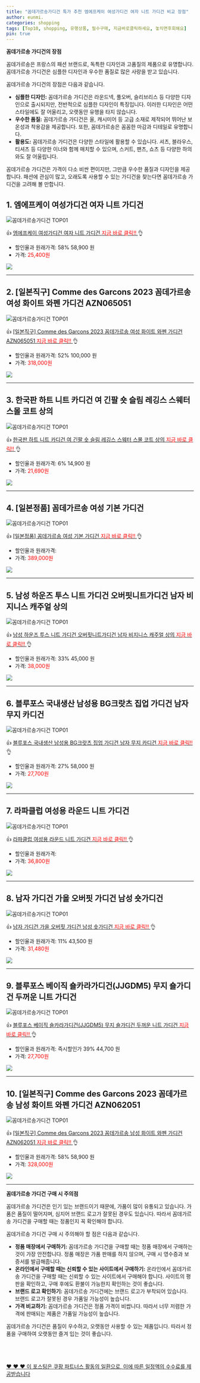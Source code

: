 ```yaml
---
title: "꼼데가르송가디건 특가 추천 엠에프케이 여성가디건 여자 니트 가디건 비교 장점"
author: eunmi.
categories: shopping
tags: [Top10, shopping, 유행상품, 필수구매, 지금바로클릭하세요, 놓치면후회해요]
pin: true
---
```

**꼼데가르송 가디건의 장점**

꼼데가르송은 프랑스의 패션 브랜드로, 독특한 디자인과 고품질의 제품으로 유명합니다. 꼼데가르송 가디건은 심플한 디자인과 우수한 품질로 많은 사랑을 받고 있습니다.

꼼데가르송 가디건의 장점은 다음과 같습니다.

* **심플한 디자인:** 꼼데가르송 가디건은 라운드넥, 풀오버, 슬리브리스 등 다양한 디자인으로 출시되지만, 전반적으로 심플한 디자인이 특징입니다. 이러한 디자인은 어떤 스타일에도 잘 어울리고, 오랫동안 유행을 타지 않습니다.
* **우수한 품질:** 꼼데가르송 가디건은 울, 캐시미어 등 고급 소재로 제작되어 뛰어난 보온성과 착용감을 제공합니다. 또한, 꼼데가르송은 꼼꼼한 마감과 디테일로 유명합니다.
* **활용도:** 꼼데가르송 가디건은 다양한 스타일에 활용할 수 있습니다. 셔츠, 블라우스, 티셔츠 등 다양한 이너와 함께 매치할 수 있으며, 스커트, 팬츠, 쇼츠 등 다양한 하의와도 잘 어울립니다.

꼼데가르송 가디건은 가격이 다소 비싼 편이지만, 그만큼 우수한 품질과 디자인을 제공합니다. 패션에 관심이 많고, 오래도록 사용할 수 있는 가디건을 찾는다면 꼼데가르송 가디건을 고려해 볼 만합니다.

   

## 1. 엠에프케이 여성가디건 여자 니트 가디건

![꼼데가르송가디건 TOP01](https://thumbnail7.coupangcdn.com/thumbnails/remote/230x230ex/image/vendor_inventory/252b/dbc32e6df6c13d6ddfe287567cc0aadf57ad5571a4749a97cdb351393ea5.jpg)


👍 [엠에프케이 여성가디건 여자 니트 가디건 <font color=red> 지금 바로 클릭!! </font> ](https://link.coupang.com/re/AFFSDP?lptag=AF3617701&subid=GithubCoopas&pageKey=7608299094&traceid=V0-153&itemId=20143570027&vendorItemId=87236898694) 👌 


- 할인율과 원래가격: 58%  58,900   원
- 가격: <span style='color:red'>25,400원</span>

[![](/discount_price.png)](https://link.coupang.com/re/AFFSDP?lptag=AF3617701&subid=GithubCoopas&pageKey=7608299094&traceid=V0-153&itemId=20143570027&vendorItemId=87236898694)

---


   

## 2. [일본직구] Comme des Garcons 2023 꼼데가르송 여성 화이트 와펜 가디건 AZN065051

![꼼데가르송가디건 TOP01](https://thumbnail7.coupangcdn.com/thumbnails/remote/230x230ex/image/vendor_inventory/cc73/7152f887197d18404876db6999951ba53df62788332eb4ca300138c31b23.jpg)


👍 [[일본직구] Comme des Garcons 2023 꼼데가르송 여성 화이트 와펜 가디건 AZN065051 <font color=red> 지금 바로 클릭!! </font> ](https://link.coupang.com/re/AFFSDP?lptag=AF3617701&subid=GithubCoopas&pageKey=6133547490&traceid=V0-153&itemId=11713253061&vendorItemId=71982720411) 👌 


- 할인율과 원래가격: 52%  100,000   원
- 가격: <span style='color:red'>318,000원</span>

[![](/discount_price.png)](https://link.coupang.com/re/AFFSDP?lptag=AF3617701&subid=GithubCoopas&pageKey=6133547490&traceid=V0-153&itemId=11713253061&vendorItemId=71982720411)

---


   

## 3. 한국판 하트 니트 카디건 여 긴팔 숏 슬림 레깅스 스웨터 스몰 코트 상의

![꼼데가르송가디건 TOP01](https://thumbnail9.coupangcdn.com/thumbnails/remote/230x230ex/image/vendor_inventory/b2ae/0f6d6d01ffdad462724c2e540c463380af4e5d3f78417c727d54ac08e12e.jpg)


👍 [한국판 하트 니트 카디건 여 긴팔 숏 슬림 레깅스 스웨터 스몰 코트 상의 <font color=red> 지금 바로 클릭!! </font> ](https://link.coupang.com/re/AFFSDP?lptag=AF3617701&subid=GithubCoopas&pageKey=7527453815&traceid=V0-153&itemId=19756475567&vendorItemId=86876561037) 👌 


- 할인율과 원래가격: 6%  14,900   원
- 가격: <span style='color:red'>21,690원</span>

[![](/discount_price.png)](https://link.coupang.com/re/AFFSDP?lptag=AF3617701&subid=GithubCoopas&pageKey=7527453815&traceid=V0-153&itemId=19756475567&vendorItemId=86876561037)

---


   

## 4. [일본정품] 꼼데가르송 여성 기본 가디건

![꼼데가르송가디건 TOP01](https://thumbnail9.coupangcdn.com/thumbnails/remote/230x230ex/image/vendor_inventory/736b/6bbf26b73365b484cbe0a8451ceaa390304bccfc2cc3acc33e59ed2de30a.png)


👍 [[일본정품] 꼼데가르송 여성 기본 가디건 <font color=red> 지금 바로 클릭!! </font> ](https://link.coupang.com/re/AFFSDP?lptag=AF3617701&subid=GithubCoopas&pageKey=302931849&traceid=V0-153&itemId=952725377&vendorItemId=5347926114) 👌 


- 할인율과 원래가격: 
- 가격: <span style='color:red'>389,000원</span>

[![](/discount_price.png)](https://link.coupang.com/re/AFFSDP?lptag=AF3617701&subid=GithubCoopas&pageKey=302931849&traceid=V0-153&itemId=952725377&vendorItemId=5347926114)

---


   

## 5. 남성 하운즈 투스 니트 가디건 오버핏니트가디건 남자 비지니스 캐주얼 상의

![꼼데가르송가디건 TOP01](https://thumbnail6.coupangcdn.com/thumbnails/remote/230x230ex/image/vendor_inventory/1392/9fea3f2fcc4789f6606c00037354e677f589279d8bee26aefa0a66d980ed.png)


👍 [남성 하운즈 투스 니트 가디건 오버핏니트가디건 남자 비지니스 캐주얼 상의 <font color=red> 지금 바로 클릭!! </font> ](https://link.coupang.com/re/AFFSDP?lptag=AF3617701&subid=GithubCoopas&pageKey=7662956876&traceid=V0-153&itemId=20420097463&vendorItemId=87501706899) 👌 


- 할인율과 원래가격: 33%  45,000   원
- 가격: <span style='color:red'>38,000원</span>

[![](/discount_price.png)](https://link.coupang.com/re/AFFSDP?lptag=AF3617701&subid=GithubCoopas&pageKey=7662956876&traceid=V0-153&itemId=20420097463&vendorItemId=87501706899)

---


   

## 6. 블루포스 국내생산 남성용 BG크랏츠 집업 가디건 남자 무지 카디건

![꼼데가르송가디건 TOP01](https://thumbnail7.coupangcdn.com/thumbnails/remote/230x230ex/image/vendor_inventory/b665/2a8cc78fa70a491ac1abf3da86b78e4e0fbb4f7b344153a55a375af57ff3.jpg)


👍 [블루포스 국내생산 남성용 BG크랏츠 집업 가디건 남자 무지 카디건 <font color=red> 지금 바로 클릭!! </font> ](https://link.coupang.com/re/AFFSDP?lptag=AF3617701&subid=GithubCoopas&pageKey=2352923047&traceid=V0-153&itemId=4081982321&vendorItemId=72065994182) 👌 


- 할인율과 원래가격: 27%  58,000   원
- 가격: <span style='color:red'>27,700원</span>

[![](/discount_price.png)](https://link.coupang.com/re/AFFSDP?lptag=AF3617701&subid=GithubCoopas&pageKey=2352923047&traceid=V0-153&itemId=4081982321&vendorItemId=72065994182)

---


   

## 7. 라파클럽 여성용 라운드 니트 가디건

![꼼데가르송가디건 TOP01](https://thumbnail8.coupangcdn.com/thumbnails/remote/230x230ex/image/vendor_inventory/8a1b/1c18751d9bc01dd4c80d87ba4a9988cf1b1889574c24b428bcfad6d4caa5.jpg)


👍 [라파클럽 여성용 라운드 니트 가디건 <font color=red> 지금 바로 클릭!! </font> ](https://link.coupang.com/re/AFFSDP?lptag=AF3617701&subid=GithubCoopas&pageKey=6810084686&traceid=V0-153&itemId=16107100606&vendorItemId=83304605359) 👌 


- 할인율과 원래가격: 
- 가격: <span style='color:red'>36,800원</span>

[![](/discount_price.png)](https://link.coupang.com/re/AFFSDP?lptag=AF3617701&subid=GithubCoopas&pageKey=6810084686&traceid=V0-153&itemId=16107100606&vendorItemId=83304605359)

---


   

## 8. 남자 가디건 가을 오버핏 가디건 남성 숏가디건

![꼼데가르송가디건 TOP01](https://thumbnail9.coupangcdn.com/thumbnails/remote/230x230ex/image/vendor_inventory/9791/efb44b5055f6fac809a993573934f6d031fd1b5711ba398a6376ed20283d.png)


👍 [남자 가디건 가을 오버핏 가디건 남성 숏가디건 <font color=red> 지금 바로 클릭!! </font> ](https://link.coupang.com/re/AFFSDP?lptag=AF3617701&subid=GithubCoopas&pageKey=7607399111&traceid=V0-153&itemId=20139448704&vendorItemId=87233021234) 👌 


- 할인율과 원래가격: 11%  43,500   원
- 가격: <span style='color:red'>31,480원</span>

[![](/discount_price.png)](https://link.coupang.com/re/AFFSDP?lptag=AF3617701&subid=GithubCoopas&pageKey=7607399111&traceid=V0-153&itemId=20139448704&vendorItemId=87233021234)

---


   

## 9. 블루포스 베이직 숄카라가디건(JJGDM5) 무지 숄가디건 두꺼운 니트 가디건

![꼼데가르송가디건 TOP01](https://thumbnail6.coupangcdn.com/thumbnails/remote/230x230ex/image/vendor_inventory/52c5/8b0e0b2e5f4ed80a9df408de24fcf6f51fb743412c52bc814538cacafa0a.jpg)


👍 [블루포스 베이직 숄카라가디건(JJGDM5) 무지 숄가디건 두꺼운 니트 가디건 <font color=red> 지금 바로 클릭!! </font> ](https://link.coupang.com/re/AFFSDP?lptag=AF3617701&subid=GithubCoopas&pageKey=7518627527&traceid=V0-153&itemId=19715204093&vendorItemId=5528206536) 👌 


- 할인율과 원래가격: 즉시할인가 39%  44,700   원
- 가격: <span style='color:red'>27,700원</span>

[![](/discount_price.png)](https://link.coupang.com/re/AFFSDP?lptag=AF3617701&subid=GithubCoopas&pageKey=7518627527&traceid=V0-153&itemId=19715204093&vendorItemId=5528206536)

---


   

## 10. [일본직구] Comme des Garcons 2023 꼼데가르송 남성 화이트 와펜 가디건 AZN062051

![꼼데가르송가디건 TOP01](https://thumbnail7.coupangcdn.com/thumbnails/remote/230x230ex/image/vendor_inventory/aa4c/8ccc099dddece9f88f1339e51b213a07ed2681f8214efa30a248113298de.jpg)


👍 [[일본직구] Comme des Garcons 2023 꼼데가르송 남성 화이트 와펜 가디건 AZN062051 <font color=red> 지금 바로 클릭!! </font> ](https://link.coupang.com/re/AFFSDP?lptag=AF3617701&subid=GithubCoopas&pageKey=6133547466&traceid=V0-153&itemId=11713252938&vendorItemId=71982718581) 👌 


- 할인율과 원래가격: 58%  58,900   원
- 가격: <span style='color:red'>328,000원</span>

[![](/discount_price.png)](https://link.coupang.com/re/AFFSDP?lptag=AF3617701&subid=GithubCoopas&pageKey=6133547466&traceid=V0-153&itemId=11713252938&vendorItemId=71982718581)

---
**꼼데가르송 가디건 구매 시 주의점**

꼼데가르송 가디건은 인기 있는 브랜드이기 때문에, 가품이 많이 유통되고 있습니다. 가품은 품질이 떨어지며, 심지어 브랜드 로고가 잘못된 경우도 있습니다. 따라서 꼼데가르송 가디건을 구매할 때는 정품인지 꼭 확인해야 합니다.

꼼데가르송 가디건 구매 시 주의해야 할 점은 다음과 같습니다.

* **정품 매장에서 구매하기:** 꼼데가르송 가디건을 구매할 때는 정품 매장에서 구매하는 것이 가장 안전합니다. 정품 매장은 가품 판매를 하지 않으며, 구매 시 영수증과 보증서를 발급해줍니다.
* **온라인에서 구매할 때는 신뢰할 수 있는 사이트에서 구매하기:** 온라인에서 꼼데가르송 가디건을 구매할 때는 신뢰할 수 있는 사이트에서 구매해야 합니다. 사이트의 평판을 확인하고, 구매 후에도 환불이 가능한지 확인하는 것이 좋습니다.
* **브랜드 로고 확인하기:** 꼼데가르송 가디건에는 브랜드 로고가 부착되어 있습니다. 브랜드 로고가 잘못된 경우 가품일 가능성이 높습니다.
* **가격 비교하기:** 꼼데가르송 가디건은 정품 가격이 비쌉니다. 따라서 너무 저렴한 가격에 판매되는 제품은 가품일 가능성이 높습니다.

꼼데가르송 가디건은 품질이 우수하고, 오랫동안 사용할 수 있는 제품입니다. 따라서 정품을 구매하여 오랫동안 즐겨 입는 것이 좋습니다.<br><br><br><br><br> [ ❤ ❤ ❤ 이 포스팅은 쿠팡 파트너스 활동의 일환으로, 이에 따른 일정액의 수수료를 제공받습니다](https://link.coupang.com/a/bcEFyh)